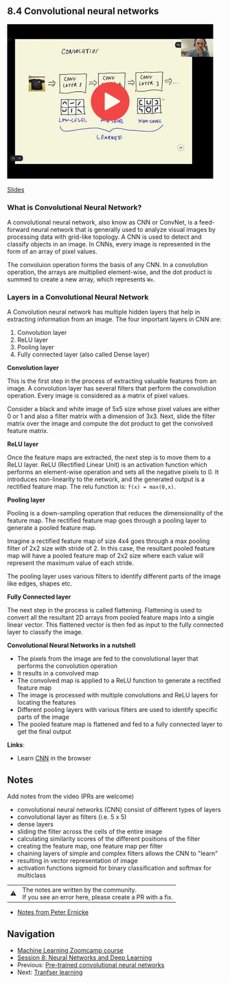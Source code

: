 ## 8.4 Convolutional neural networks

<a href="https://www.youtube.com/watch?v=BN-fnYzbdc8&list=PL3MmuxUbc_hIhxl5Ji8t4O6lPAOpHaCLR"><img src="images/thumbnail-8-04.jpg"></a>
 
[Slides](https://www.slideshare.net/AlexeyGrigorev/ml-zoomcamp-8-neural-networks-and-deep-learning-250592316)


### What is Convolutional Neural Network?

A convolutional neural network, also know as CNN or ConvNet, is a feed-forward neural network that is generally used to analyze visual images by processing data with grid-like topology. A CNN is used to detect and classify objects in an image. In CNNs, every image is represented in the form of an array of pixel values.

The convoluion operation forms the basis of any CNN. In a convolution operation, the arrays are multiplied element-wise, and the dot product is summed to create a new array, which represents `Wx`.

### Layers in a Convolutional Neural Network

A Convolution neural network has multiple hidden layers that help in extracting information from an image. The four important layers in CNN are:

1. Convolution layer
2. ReLU layer
3. Pooling layer
4. Fully connected layer (also called Dense layer)

**Convolution layer**

This is the first step in the process of extracting valuable features from an image. A convolution layer has several filters that perform the convolution operation. Every image is considered as a matrix of pixel values.

Consider a black and white image of 5x5 size whose pixel values are either 0 or 1 and also a filter matrix with a dimension of 3x3. Next, slide the filter matrix over the image and compute the dot product to get the convolved feature matrix.

**ReLU layer**

Once the feature maps are extracted, the next step is to move them to a ReLU layer. ReLU (Rectified Linear Unit) is an activation function which performs an element-wise operation and sets all the negative pixels to 0. It introduces non-linearity to the network, and the generated output is a rectified feature map. The relu function is: `f(x) = max(0,x)`.

**Pooling layer**

Pooling is a down-sampling operation that reduces the dimensionality of the feature map. The rectified feature map goes through a pooling layer to generate a pooled feature map.

Imagine a rectified feature map of size 4x4 goes through a max pooling filter of 2x2 size with stride of 2. In this case, the resultant pooled feature map will have a pooled feature map of 2x2 size where each value will represent the maximum value of each stride.

The pooling layer uses various filters to identify different parts of the image like edges, shapes etc.

**Fully Connected layer**

The next step in the process is called flattening. Flattening is used to convert all the resultant 2D arrays from pooled feature maps into a single linear vector. This flattened vector is then fed as input to the fully connected layer to classify the image.

**Convolutional Neural Networks in a nutshell**

- The pixels from the image are fed to the convolutional layer that performs the convolution operation
- It results in a convolved map
- The convolved map is applied to a ReLU function to generate a rectified feature map
- The image is processed with multiple convolutions and ReLU layers for locating the features
- Different pooling layers with various filters are used to identify specific parts of the image
- The pooled feature map is flattened and fed to a fully connected layer to get the final output

**Links**:
- Learn [CNN](https://poloclub.github.io/cnn-explainer/) in the browser

## Notes

Add notes from the video (PRs are welcome)

* convolutional neural networks (CNN) consist of different types of layers
* convolutional layer as filters (i.e. 5 x 5)
* dense layers
* sliding the filter across the cells of the entire image
* calculating similarity scores of the different positions of the filter
* creating the feature map, one feature map per filter
* chaining layers of simple and complex filters allows the CNN to "learn"
* resulting in vector representation of image
* activation functions sigmoid for binary classification and softmax for multiclass

<table>
   <tr>
      <td>⚠️</td>
      <td>
         The notes are written by the community. <br>
         If you see an error here, please create a PR with a fix.
      </td>
   </tr>
</table>

* [Notes from Peter Ernicke](https://knowmledge.com/2023/11/20/ml-zoomcamp-2023-deep-learning-part-5/)

## Navigation

* [Machine Learning Zoomcamp course](../)
* [Session 8: Neural Networks and Deep Learning](./)
* Previous: [Pre-trained convolutional neural networks](03-pretrained-models.md)
* Next: [Tranfser learning](05-transfer-learning.md)
